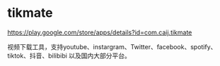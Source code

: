 # tikmate
https://play.google.com/store/apps/details?id=com.caij.tikmate

视频下载工具，支持youtube、instargram、Twitter、facebook、spotify、tiktok、抖音、bilibibi 以及国内大部分平台。
